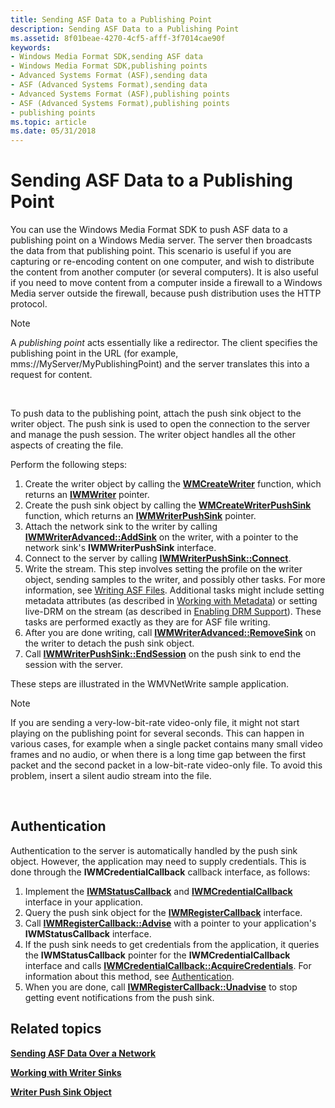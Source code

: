 ```yaml
---
title: Sending ASF Data to a Publishing Point
description: Sending ASF Data to a Publishing Point
ms.assetid: 8f01beae-4270-4cf5-afff-3f7014cae90f
keywords:
- Windows Media Format SDK,sending ASF data
- Windows Media Format SDK,publishing points
- Advanced Systems Format (ASF),sending data
- ASF (Advanced Systems Format),sending data
- Advanced Systems Format (ASF),publishing points
- ASF (Advanced Systems Format),publishing points
- publishing points
ms.topic: article
ms.date: 05/31/2018
---
```


# Sending ASF Data to a Publishing Point

You can use the Windows Media Format SDK to push ASF data to a publishing point on a Windows Media server. The server then broadcasts the data from that publishing point. This scenario is useful if you are capturing or re-encoding content on one computer, and wish to distribute the content from another computer (or several computers). It is also useful if you need to move content from a computer inside a firewall to a Windows Media server outside the firewall, because push distribution uses the HTTP protocol.

> [!Note]  
> A *publishing point* acts essentially like a redirector. The client specifies the publishing point in the URL (for example, mms://MyServer/MyPublishingPoint) and the server translates this into a request for content.

 

To push data to the publishing point, attach the push sink object to the writer object. The push sink is used to open the connection to the server and manage the push session. The writer object handles all the other aspects of creating the file.

Perform the following steps:

1.  Create the writer object by calling the [**WMCreateWriter**](/previous-versions/windows/desktop/api/Wmsdkidl/nf-wmsdkidl-wmcreatewriter) function, which returns an [**IWMWriter**](/previous-versions/windows/desktop/api/wmsdkidl/nn-wmsdkidl-iwmwriter) pointer.
2.  Create the push sink object by calling the [**WMCreateWriterPushSink**](/previous-versions/previous-versions/windows/desktop/api/Wmsdkidl/nf-wmsdkidl-wmcreatewriterpushsink) function, which returns an [**IWMWriterPushSink**](/previous-versions/previous-versions/windows/desktop/api/wmsdkidl/nn-wmsdkidl-iwmwriterpushsink) pointer.
3.  Attach the network sink to the writer by calling [**IWMWriterAdvanced::AddSink**](/previous-versions/windows/desktop/api/Wmsdkidl/nf-wmsdkidl-iwmwriteradvanced-addsink) on the writer, with a pointer to the network sink's **IWMWriterPushSink** interface.
4.  Connect to the server by calling [**IWMWriterPushSink::Connect**](/previous-versions/windows/desktop/api/Wmsdkidl/nf-wmsdkidl-iwmwriterpushsink-connect).
5.  Write the stream. This step involves setting the profile on the writer object, sending samples to the writer, and possibly other tasks. For more information, see [Writing ASF Files](writing-asf-files.md). Additional tasks might include setting metadata attributes (as described in [Working with Metadata](working-with-metadata.md)) or setting live-DRM on the stream (as described in [Enabling DRM Support](enabling-drm-support.md)). These tasks are performed exactly as they are for ASF file writing.
6.  After you are done writing, call [**IWMWriterAdvanced::RemoveSink**](/previous-versions/windows/desktop/api/Wmsdkidl/nf-wmsdkidl-iwmwriteradvanced-removesink) on the writer to detach the push sink object.
7.  Call [**IWMWriterPushSink::EndSession**](/previous-versions/windows/desktop/api/Wmsdkidl/nf-wmsdkidl-iwmwriterpushsink-endsession) on the push sink to end the session with the server.

These steps are illustrated in the WMVNetWrite sample application.

> [!Note]  
> If you are sending a very-low-bit-rate video-only file, it might not start playing on the publishing point for several seconds. This can happen in various cases, for example when a single packet contains many small video frames and no audio, or when there is a long time gap between the first packet and the second packet in a low-bit-rate video-only file. To avoid this problem, insert a silent audio stream into the file.

 

## Authentication

Authentication to the server is automatically handled by the push sink object. However, the application may need to supply credentials. This is done through the **IWMCredentialCallback** callback interface, as follows:

1.  Implement the [**IWMStatusCallback**](/previous-versions/windows/desktop/api/wmsdkidl/nn-wmsdkidl-iwmstatuscallback) and [**IWMCredentialCallback**](/previous-versions/windows/desktop/api/wmsdkidl/nn-wmsdkidl-iwmcredentialcallback) interface in your application.
2.  Query the push sink object for the [**IWMRegisterCallback**](/previous-versions/windows/desktop/api/wmsdkidl/nn-wmsdkidl-iwmregistercallback) interface.
3.  Call [**IWMRegisterCallback::Advise**](/previous-versions/windows/desktop/api/Wmsdkidl/nf-wmsdkidl-iwmregistercallback-advise) with a pointer to your application's **IWMStatusCallback** interface.
4.  If the push sink needs to get credentials from the application, it queries the **IWMStatusCallback** pointer for the **IWMCredentialCallback** interface and calls [**IWMCredentialCallback::AcquireCredentials**](/previous-versions/windows/desktop/api/Wmsdkidl/nf-wmsdkidl-iwmcredentialcallback-acquirecredentials). For information about this method, see [Authentication](authentication.md).
5.  When you are done, call [**IWMRegisterCallback::Unadvise**](/previous-versions/windows/desktop/api/Wmsdkidl/nf-wmsdkidl-iwmregistercallback-unadvise) to stop getting event notifications from the push sink.

## Related topics

<dl> <dt>

[**Sending ASF Data Over a Network**](sending-asf-data-over-a-network.md)
</dt> <dt>

[**Working with Writer Sinks**](working-with-writer-sinks.md)
</dt> <dt>

[**Writer Push Sink Object**](writer-push-sink-object.md)
</dt> </dl>

 

 




